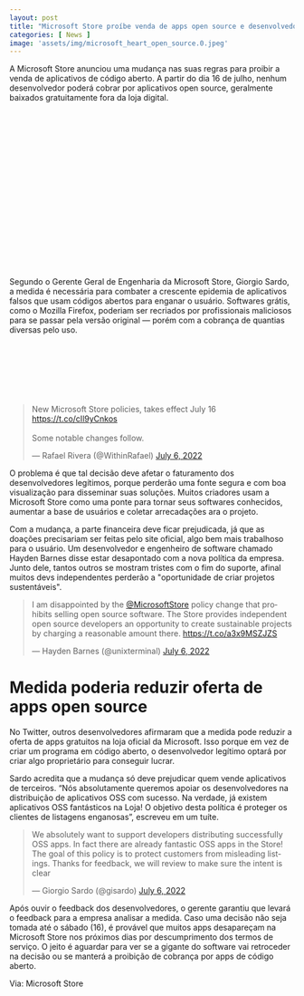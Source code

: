 ```yaml
---
layout: post
title: "Microsoft Store proíbe venda de apps open source e desenvolvedores reclamam"
categories: [ News ]
image: 'assets/img/microsoft_heart_open_source.0.jpeg'
---
```


A Microsoft Store anunciou uma mudança nas suas regras para proibir a venda de aplicativos de código aberto. A partir do dia 16 de julho, nenhum desenvolvedor poderá cobrar por aplicativos open source, geralmente baixados gratuitamente fora da loja digital.


<!-- QUADRADO -->
<script async src="//pagead2.googlesyndication.com/pagead/js/adsbygoogle.js"></script>
<ins class="adsbygoogle"
style="display:inline-block;width:336px;height:280px"
data-ad-client="ca-pub-2838251107855362"
data-ad-slot="5351066970"></ins>
<script>
(adsbygoogle = window.adsbygoogle || []).push({});
</script>

Segundo o Gerente Geral de Engenharia da Microsoft Store, Giorgio Sardo, a medida é necessária para combater a crescente epidemia de aplicativos falsos que usam códigos abertos para enganar o usuário. Softwares grátis, como o Mozilla Firefox, poderiam ser recriados por profissionais maliciosos para se passar pela versão original — porém com a cobrança de quantias diversas pelo uso.

<!-- MINI ANÚNCIO -->
<script async src="//pagead2.googlesyndication.com/pagead/js/adsbygoogle.js"></script>
<!-- Games Root -->
<ins class="adsbygoogle"
style="display:inline-block;width:730px;height:95px"
data-ad-client="ca-pub-2838251107855362"
data-ad-slot="5351066970"></ins>
<script>
(adsbygoogle = window.adsbygoogle || []).push({});
</script>

<blockquote class="twitter-tweet"><p lang="en" dir="ltr">New Microsoft Store policies, takes effect July 16 <a href="https://t.co/cIl9yCnkos">https://t.co/cIl9yCnkos</a><br><br>Some notable changes follow.</p>&mdash; Rafael Rivera (@WithinRafael) <a href="https://twitter.com/WithinRafael/status/1544701400210231296?ref_src=twsrc%5Etfw">July 6, 2022</a></blockquote> <script async src="https://platform.twitter.com/widgets.js" charset="utf-8"></script>

O problema é que tal decisão deve afetar o faturamento dos desenvolvedores legítimos, porque perderão uma fonte segura e com boa visualização para disseminar suas soluções. Muitos criadores usam a Microsoft Store como uma ponte para tornar seus softwares conhecidos, aumentar a base de usuários e coletar arrecadações ara o projeto.

Com a mudança, a parte financeira deve ficar prejudicada, já que as doações precisariam ser feitas pelo site oficial, algo bem mais trabalhoso para o usuário. Um desenvolvedor e engenheiro de software chamado Hayden Barnes disse estar desapontado com a nova política da empresa. Junto dele, tantos outros se mostram tristes com o fim do suporte, afinal muitos devs independentes perderão a "oportunidade de criar projetos sustentáveis".

<!-- RETANGULO LARGO 2 -->
<script async src="//pagead2.googlesyndication.com/pagead/js/adsbygoogle.js"></script>
<ins class="adsbygoogle"
style="display:block; text-align:center;"
data-ad-layout="in-article"
data-ad-format="fluid"
data-ad-client="ca-pub-2838251107855362"
data-ad-slot="8549252987"></ins>
<script>
(adsbygoogle = window.adsbygoogle || []).push({});
</script>

<blockquote class="twitter-tweet"><p lang="en" dir="ltr">I am disappointed by the <a href="https://twitter.com/MicrosoftStore?ref_src=twsrc%5Etfw">@MicrosoftStore</a> policy change that prohibits selling open source software. The Store provides independent open source developers an opportunity to create sustainable projects by charging a reasonable amount there. <a href="https://t.co/a3x9MSZJZS">https://t.co/a3x9MSZJZS</a></p>&mdash; Hayden Barnes (@unixterminal) <a href="https://twitter.com/unixterminal/status/1544708973223464963?ref_src=twsrc%5Etfw">July 6, 2022</a></blockquote> <script async src="https://platform.twitter.com/widgets.js" charset="utf-8"></script>

# Medida poderia reduzir oferta de apps open source
No Twitter, outros desenvolvedores afirmaram que a medida pode reduzir a oferta de apps gratuitos na loja oficial da Microsoft. Isso porque em vez de criar um programa em código aberto, o desenvolvedor legítimo optará por criar algo proprietário para conseguir lucrar.

Sardo acredita que a mudança só deve prejudicar quem vende aplicativos de terceiros. “Nós absolutamente queremos apoiar os desenvolvedores na distribuição de aplicativos OSS com sucesso. Na verdade, já existem aplicativos OSS fantásticos na Loja! O objetivo desta política é proteger os clientes de listagens enganosas”, escreveu em um tuíte.

<blockquote class="twitter-tweet"><p lang="en" dir="ltr">We absolutely want to support developers distributing successfully OSS apps. In fact there are already fantastic OSS apps in the Store! The goal of this policy is to protect customers from misleading listings. Thanks for feedback, we will review to make sure the intent is clear</p>&mdash; Giorgio Sardo (@gisardo) <a href="https://twitter.com/gisardo/status/1544728548241448960?ref_src=twsrc%5Etfw">July 6, 2022</a></blockquote> <script async src="https://platform.twitter.com/widgets.js" charset="utf-8"></script>

Após ouvir o feedback dos desenvolvedores, o gerente garantiu que levará o feedback para a empresa analisar a medida. Caso uma decisão não seja tomada até o sábado (16), é provável que muitos apps desapareçam na Microsoft Store nos próximos dias por descumprimento dos termos de serviço. O jeito é aguardar para ver se a gigante do software vai retroceder na decisão ou se manterá a proibição de cobrança por apps de código aberto.


<!-- RETANGULO LARGO -->
<script async src="https://pagead2.googlesyndication.com/pagead/js/adsbygoogle.js"></script>
<!-- Informat -->
<ins class="adsbygoogle"
style="display:block"
data-ad-client="ca-pub-2838251107855362"
data-ad-slot="2327980059"
data-ad-format="auto"
data-full-width-responsive="true"></ins>
<script>
(adsbygoogle = window.adsbygoogle || []).push({});
</script>

Via: Microsoft Store


